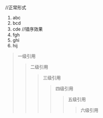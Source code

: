 //正常形式
1. abc
2. bcd
3. cde
//错序效果
2. fgh
3. ghi
5. hij
> 一级引用
>> 二级引用
>>> 三级引用
>>>> 四级引用
>>>>> 五级引用
>>>>>> 六级引用
